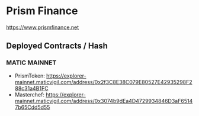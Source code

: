 # Prism Finance

https://www.prismfinance.net

## Deployed Contracts / Hash

### MATIC MAINNET

- PrismToken: https://explorer-mainnet.maticvigil.com/address/0x2f3C8E38C079E80527E42935298F288c31a4B1FC
- Masterchef: https://explorer-mainnet.maticvigil.com/address/0x3074b9dEa4D4729934846D3aF65147b65Cdd5d55
